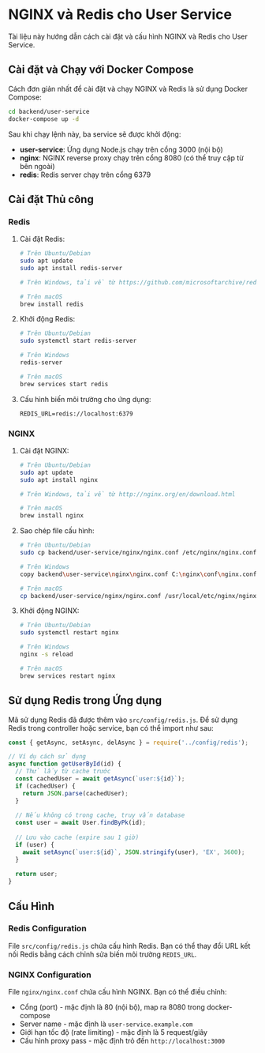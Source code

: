 # NGINX và Redis cho User Service

Tài liệu này hướng dẫn cách cài đặt và cấu hình NGINX và Redis cho User Service.

## Cài đặt và Chạy với Docker Compose

Cách đơn giản nhất để cài đặt và chạy NGINX và Redis là sử dụng Docker Compose:

```bash
cd backend/user-service
docker-compose up -d
```

Sau khi chạy lệnh này, ba service sẽ được khởi động:
- **user-service**: Ứng dụng Node.js chạy trên cổng 3000 (nội bộ)
- **nginx**: NGINX reverse proxy chạy trên cổng 8080 (có thể truy cập từ bên ngoài)
- **redis**: Redis server chạy trên cổng 6379

## Cài đặt Thủ công

### Redis

1. Cài đặt Redis:
   ```bash
   # Trên Ubuntu/Debian
   sudo apt update
   sudo apt install redis-server
   
   # Trên Windows, tải về từ https://github.com/microsoftarchive/redis/releases
   
   # Trên macOS
   brew install redis
   ```

2. Khởi động Redis:
   ```bash
   # Trên Ubuntu/Debian
   sudo systemctl start redis-server
   
   # Trên Windows
   redis-server
   
   # Trên macOS
   brew services start redis
   ```

3. Cấu hình biến môi trường cho ứng dụng:
   ```
   REDIS_URL=redis://localhost:6379
   ```

### NGINX

1. Cài đặt NGINX:
   ```bash
   # Trên Ubuntu/Debian
   sudo apt update
   sudo apt install nginx
   
   # Trên Windows, tải về từ http://nginx.org/en/download.html
   
   # Trên macOS
   brew install nginx
   ```

2. Sao chép file cấu hình:
   ```bash
   # Trên Ubuntu/Debian
   sudo cp backend/user-service/nginx/nginx.conf /etc/nginx/nginx.conf
   
   # Trên Windows
   copy backend\user-service\nginx\nginx.conf C:\nginx\conf\nginx.conf
   
   # Trên macOS
   cp backend/user-service/nginx/nginx.conf /usr/local/etc/nginx/nginx.conf
   ```

3. Khởi động NGINX:
   ```bash
   # Trên Ubuntu/Debian
   sudo systemctl restart nginx
   
   # Trên Windows
   nginx -s reload
   
   # Trên macOS
   brew services restart nginx
   ```

## Sử dụng Redis trong Ứng dụng

Mã sử dụng Redis đã được thêm vào `src/config/redis.js`. Để sử dụng Redis trong controller hoặc service, bạn có thể import như sau:

```javascript
const { getAsync, setAsync, delAsync } = require('../config/redis');

// Ví dụ cách sử dụng
async function getUserById(id) {
  // Thử lấy từ cache trước
  const cachedUser = await getAsync(`user:${id}`);
  if (cachedUser) {
    return JSON.parse(cachedUser);
  }
  
  // Nếu không có trong cache, truy vấn database
  const user = await User.findByPk(id);
  
  // Lưu vào cache (expire sau 1 giờ)
  if (user) {
    await setAsync(`user:${id}`, JSON.stringify(user), 'EX', 3600);
  }
  
  return user;
}
```

## Cấu Hình

### Redis Configuration

File `src/config/redis.js` chứa cấu hình Redis. Bạn có thể thay đổi URL kết nối Redis bằng cách chỉnh sửa biến môi trường `REDIS_URL`.

### NGINX Configuration

File `nginx/nginx.conf` chứa cấu hình NGINX. Bạn có thể điều chỉnh:
- Cổng (port) - mặc định là 80 (nội bộ), map ra 8080 trong docker-compose
- Server name - mặc định là `user-service.example.com`
- Giới hạn tốc độ (rate limiting) - mặc định là 5 request/giây
- Cấu hình proxy pass - mặc định trỏ đến `http://localhost:3000` 